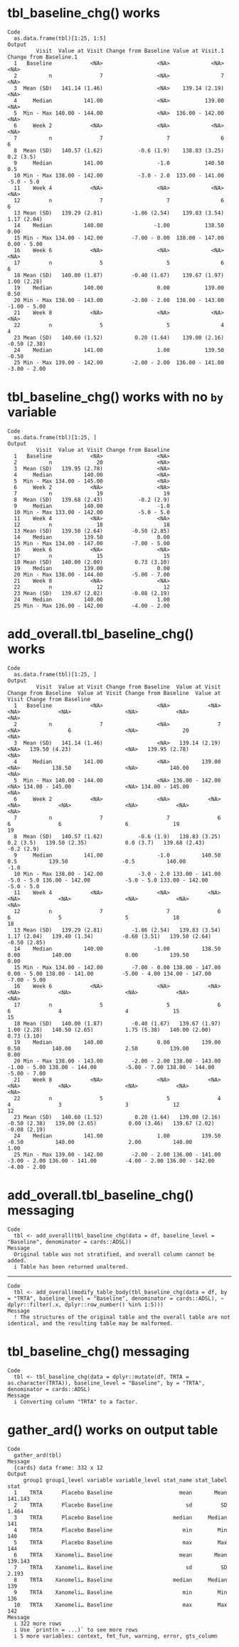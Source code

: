 # tbl_baseline_chg() works

    Code
      as.data.frame(tbl)[1:25, 1:5]
    Output
             Visit  Value at Visit Change from Baseline Value at Visit.1 Change from Baseline.1
      1   Baseline            <NA>                 <NA>             <NA>                   <NA>
      2          n               7                 <NA>                7                   <NA>
      3  Mean (SD)   141.14 (1.46)                 <NA>    139.14 (2.19)                   <NA>
      4     Median          141.00                 <NA>           139.00                   <NA>
      5  Min - Max 140.00 - 144.00                 <NA>  136.00 - 142.00                   <NA>
      6     Week 2            <NA>                 <NA>             <NA>                   <NA>
      7          n               7                    7                6                      6
      8  Mean (SD)   140.57 (1.62)           -0.6 (1.9)    138.83 (3.25)              0.2 (3.5)
      9     Median          141.00                 -1.0           140.50                    0.5
      10 Min - Max 138.00 - 142.00           -3.0 - 2.0  133.00 - 141.00             -5.0 - 5.0
      11    Week 4            <NA>                 <NA>             <NA>                   <NA>
      12         n               7                    7                6                      6
      13 Mean (SD)   139.29 (2.81)         -1.86 (2.54)    139.83 (3.54)            1.17 (2.04)
      14    Median          140.00                -1.00           138.50                   0.00
      15 Min - Max 134.00 - 142.00         -7.00 - 0.00  138.00 - 147.00            0.00 - 5.00
      16    Week 6            <NA>                 <NA>             <NA>                   <NA>
      17         n               5                    5                6                      6
      18 Mean (SD)   140.00 (1.87)         -0.40 (1.67)    139.67 (1.97)            1.00 (2.28)
      19    Median          140.00                 0.00           139.00                   0.50
      20 Min - Max 138.00 - 143.00         -2.00 - 2.00  138.00 - 143.00           -1.00 - 5.00
      21    Week 8            <NA>                 <NA>             <NA>                   <NA>
      22         n               5                    5                4                      4
      23 Mean (SD)   140.60 (1.52)          0.20 (1.64)    139.00 (2.16)           -0.50 (2.38)
      24    Median          141.00                 1.00           139.50                  -0.50
      25 Min - Max 139.00 - 142.00         -2.00 - 2.00  136.00 - 141.00           -3.00 - 2.00

# tbl_baseline_chg() works with no `by` variable

    Code
      as.data.frame(tbl)[1:25, ]
    Output
             Visit  Value at Visit Change from Baseline
      1   Baseline            <NA>                 <NA>
      2          n              20                 <NA>
      3  Mean (SD)   139.95 (2.78)                 <NA>
      4     Median          140.00                 <NA>
      5  Min - Max 134.00 - 145.00                 <NA>
      6     Week 2            <NA>                 <NA>
      7          n              19                   19
      8  Mean (SD)   139.68 (2.43)           -0.2 (2.9)
      9     Median          140.00                 -1.0
      10 Min - Max 133.00 - 142.00           -5.0 - 5.0
      11    Week 4            <NA>                 <NA>
      12         n              18                   18
      13 Mean (SD)   139.50 (2.64)         -0.50 (2.85)
      14    Median          139.50                 0.00
      15 Min - Max 134.00 - 147.00         -7.00 - 5.00
      16    Week 6            <NA>                 <NA>
      17         n              15                   15
      18 Mean (SD)   140.00 (2.00)          0.73 (3.10)
      19    Median          139.00                 0.00
      20 Min - Max 138.00 - 144.00         -5.00 - 7.00
      21    Week 8            <NA>                 <NA>
      22         n              12                   12
      23 Mean (SD)   139.67 (2.02)         -0.08 (2.19)
      24    Median          140.00                 1.00
      25 Min - Max 136.00 - 142.00         -4.00 - 2.00

# add_overall.tbl_baseline_chg() works

    Code
      as.data.frame(tbl)[1:25, ]
    Output
             Visit  Value at Visit Change from Baseline  Value at Visit Change from Baseline  Value at Visit Change from Baseline  Value at Visit Change from Baseline
      1   Baseline            <NA>                 <NA>            <NA>                 <NA>            <NA>                 <NA>            <NA>                 <NA>
      2          n               7                 <NA>               7                 <NA>               6                 <NA>              20                 <NA>
      3  Mean (SD)   141.14 (1.46)                 <NA>   139.14 (2.19)                 <NA>   139.50 (4.23)                 <NA>   139.95 (2.78)                 <NA>
      4     Median          141.00                 <NA>          139.00                 <NA>          138.50                 <NA>          140.00                 <NA>
      5  Min - Max 140.00 - 144.00                 <NA> 136.00 - 142.00                 <NA> 134.00 - 145.00                 <NA> 134.00 - 145.00                 <NA>
      6     Week 2            <NA>                 <NA>            <NA>                 <NA>            <NA>                 <NA>            <NA>                 <NA>
      7          n               7                    7               6                    6               6                    6              19                   19
      8  Mean (SD)   140.57 (1.62)           -0.6 (1.9)   138.83 (3.25)            0.2 (3.5)   139.50 (2.35)            0.0 (3.7)   139.68 (2.43)           -0.2 (2.9)
      9     Median          141.00                 -1.0          140.50                  0.5          139.50                 -0.5          140.00                 -1.0
      10 Min - Max 138.00 - 142.00           -3.0 - 2.0 133.00 - 141.00           -5.0 - 5.0 136.00 - 142.00           -5.0 - 5.0 133.00 - 142.00           -5.0 - 5.0
      11    Week 4            <NA>                 <NA>            <NA>                 <NA>            <NA>                 <NA>            <NA>                 <NA>
      12         n               7                    7               6                    6               5                    5              18                   18
      13 Mean (SD)   139.29 (2.81)         -1.86 (2.54)   139.83 (3.54)          1.17 (2.04)   139.40 (1.34)         -0.60 (3.51)   139.50 (2.64)         -0.50 (2.85)
      14    Median          140.00                -1.00          138.50                 0.00          140.00                 0.00          139.50                 0.00
      15 Min - Max 134.00 - 142.00         -7.00 - 0.00 138.00 - 147.00          0.00 - 5.00 138.00 - 141.00         -5.00 - 4.00 134.00 - 147.00         -7.00 - 5.00
      16    Week 6            <NA>                 <NA>            <NA>                 <NA>            <NA>                 <NA>            <NA>                 <NA>
      17         n               5                    5               6                    6               4                    4              15                   15
      18 Mean (SD)   140.00 (1.87)         -0.40 (1.67)   139.67 (1.97)          1.00 (2.28)   140.50 (2.65)          1.75 (5.38)   140.00 (2.00)          0.73 (3.10)
      19    Median          140.00                 0.00          139.00                 0.50          140.00                 2.50          139.00                 0.00
      20 Min - Max 138.00 - 143.00         -2.00 - 2.00 138.00 - 143.00         -1.00 - 5.00 138.00 - 144.00         -5.00 - 7.00 138.00 - 144.00         -5.00 - 7.00
      21    Week 8            <NA>                 <NA>            <NA>                 <NA>            <NA>                 <NA>            <NA>                 <NA>
      22         n               5                    5               4                    4               3                    3              12                   12
      23 Mean (SD)   140.60 (1.52)          0.20 (1.64)   139.00 (2.16)         -0.50 (2.38)   139.00 (2.65)          0.00 (3.46)   139.67 (2.02)         -0.08 (2.19)
      24    Median          141.00                 1.00          139.50                -0.50          140.00                 2.00          140.00                 1.00
      25 Min - Max 139.00 - 142.00         -2.00 - 2.00 136.00 - 141.00         -3.00 - 2.00 136.00 - 141.00         -4.00 - 2.00 136.00 - 142.00         -4.00 - 2.00

# add_overall.tbl_baseline_chg() messaging

    Code
      tbl <- add_overall(tbl_baseline_chg(data = df, baseline_level = "Baseline", denominator = cards::ADSL))
    Message
      Original table was not stratified, and overall column cannot be added.
      i Table has been returned unaltered.

---

    Code
      tbl <- add_overall(modify_table_body(tbl_baseline_chg(data = df, by = "TRTA", baseline_level = "Baseline", denominator = cards::ADSL), ~ dplyr::filter(.x, dplyr::row_number() %in% 1:5)))
    Message
      ! The structures of the original table and the overall table are not identical, and the resulting table may be malformed.

# tbl_baseline_chg() messaging

    Code
      tbl <- tbl_baseline_chg(data = dplyr::mutate(df, TRTA = as.character(TRTA)), baseline_level = "Baseline", by = "TRTA", denominator = cards::ADSL)
    Message
      i Converting column "TRTA" to a factor.

# gather_ard() works on output table

    Code
      gather_ard(tbl)
    Message
      {cards} data frame: 332 x 12
    Output
         group1 group1_level variable variable_level stat_name stat_label    stat
      1    TRTA      Placebo Baseline                     mean       Mean 141.143
      2    TRTA      Placebo Baseline                       sd         SD   1.464
      3    TRTA      Placebo Baseline                   median     Median     141
      4    TRTA      Placebo Baseline                      min        Min     140
      5    TRTA      Placebo Baseline                      max        Max     144
      6    TRTA    Xanomeli… Baseline                     mean       Mean 139.143
      7    TRTA    Xanomeli… Baseline                       sd         SD   2.193
      8    TRTA    Xanomeli… Baseline                   median     Median     139
      9    TRTA    Xanomeli… Baseline                      min        Min     136
      10   TRTA    Xanomeli… Baseline                      max        Max     142
    Message
      i 322 more rows
      i Use `print(n = ...)` to see more rows
      i 5 more variables: context, fmt_fun, warning, error, gts_column

